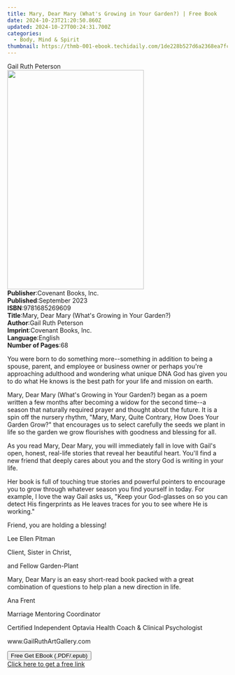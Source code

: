 ```yaml
---
title: Mary, Dear Mary (What's Growing in Your Garden?) | Free Book
date: 2024-10-23T21:20:50.860Z
updated: 2024-10-27T00:24:31.700Z
categories:
  - Body, Mind & Spirit
thumbnail: https://thmb-001-ebook.techidaily.com/1de228b527d6a2368ea7fc4187840849fc32983c3a03e6d52ba9abe27fa4e212.jpg
---
```

<main id="book-container">
  <div class="flex flex-col">
    <div class="book-brief flex-1 py-6 px-4 sm:p-6 md:py-10 md:px-8">
      <!-- brief-->
      <div class="book-brief-main">Gail Ruth Peterson</div>
    </div>
    <div
      class="book-meta-info flex-1 grid gap-4 col-start-1 col-end-3 row-start-1 sm:mb-6 sm:grid-cols-4 lg:gap-6 lg:col-start-2 lg:row-end-6 lg:row-span-6 lg:mb-0"
    >
      <div
        class="book-meta-info-left place-content-center mt-4 p-4 text-sm leading-6 col-start-2 col-span-2 dark:text-slate-400"
      >
        <img
          class="w-full h-500 object-cover rounded-lg sm:h-255 sm:col-span-2 lg:col-span-full"
          src="https://img-001-ebook.techidaily.com/5be723c620b95239154341e975f61e21d9a9e0b0a4b46bee6915b1139c5033dd.jpg"
          alt=""
          width="312"
          height="500"
        />
      </div>
      <div
        class="book-meta-info-right mt-2 col-start-1 row-start-2 col-span-3 self-center"
      >
        <!-- meta data  -->
        <div class="flex flex-col px-4 md:px-8">
          <div class="flex-1">
            <strong>Publisher</strong>:<span class="px-2"
              >Covenant Books, Inc.</span
            >
          </div>
          <div class="flex-1">
            <strong>Published</strong>:<span class="px-2">September 2023</span>
          </div>
          <div class="flex-1">
            <strong>ISBN</strong>:<span class="px-2">9781685269609</span>
          </div>
          <div class="flex-1">
            <strong>Title</strong>:<span class="px-2"
              >Mary, Dear Mary (What&#39;s Growing in Your Garden?)</span
            >
          </div>
          <div class="flex-1">
            <strong>Author</strong>:<span class="px-2">Gail Ruth Peterson</span>
          </div>
          <div class="flex-1">
            <strong>Imprint</strong>:<span class="px-2"
              >Covenant Books, Inc.</span
            >
          </div>
          <div class="flex-1">
            <strong>Language</strong>:<span class="px-2">English</span>
          </div>
          <div class="flex-1">
            <strong>Number of Pages</strong>:<span class="px-2">68</span>
          </div>
        </div>
      </div>
    </div>
    <div class="book-description flex-1 py-6 px-4 sm:p-6 md:py-10 md:px-8">
      <div class="book-description-main">
        <div accordion-content="" id="description">
          <p>
            You were born to do something more--something in addition to being a
            spouse, parent, and employee or business owner or perhaps you're
            approaching adulthood and wondering what unique DNA God has given
            you to do what He knows is the best path for your life and mission
            on earth.
          </p>
          <p></p>
          <p>
            Mary, Dear Mary (What's Growing in Your Garden?) began as a poem
            written a few months after becoming a widow for the second time--a
            season that naturally required prayer and thought about the future.
            It is a spin off the nursery rhythm, "Mary, Mary, Quite Contrary,
            How Does Your Garden Grow?" that encourages us to select carefully
            the seeds we plant in life so the garden we grow flourishes with
            goodness and blessing for all.
          </p>
          <p></p>
          <p></p>
          <p></p>
          <p>
            As you read Mary, Dear Mary, you will immediately fall in love with
            Gail's open, honest, real-life stories that reveal her beautiful
            heart. You'll find a new friend that deeply cares about you and the
            story God is writing in your life.
          </p>
          <p></p>
          <p>
            Her book is full of touching true stories and powerful pointers to
            encourage you to grow through whatever season you find yourself in
            today. For example, I love the way Gail asks us, "Keep your
            God-glasses on so you can detect His fingerprints as He leaves
            traces for you to see where He is working."
          </p>
          <p></p>
          <p>Friend, you are holding a blessing!</p>
          <p></p>
          <p></p>
          <p></p>
          <p>Lee Ellen Pitman</p>
          <p></p>
          <p>Client, Sister in Christ,</p>
          <p></p>
          <p>and Fellow Garden-Plant</p>
          <p></p>
          <p></p>
          <p></p>
          <p>
            Mary, Dear Mary is an easy short-read book packed with a great
            combination of questions to help plan a new direction in life.
          </p>
          <p></p>
          <p></p>
          <p></p>
          <p>Ana Frent</p>
          <p></p>
          <p>Marriage Mentoring Coordinator</p>
          <p></p>
          <p>
            Certified Independent Optavia Health Coach &amp; Clinical
            Psychologist
          </p>
          <p></p>
          <p></p>
          <p></p>
          <p></p>
          <p></p>
          <p></p>
          <p></p>
          <p>www.GailRuthArtGallery.com</p>
        </div>
        <div class="accordion-fader"></div>
      </div>
    </div>
    <div class="book-excerpts flex-1 py-6 px-4 sm:p-6 md:py-10 md:px-8"></div>
    <div
      class="book-about-author flex-1 py-6 px-4 sm:p-6 md:py-10 md:px-8"
    ></div>
    <div class="book-free-get flex-1 py-6 px-4 sm:p-6 md:py-10 md:px-8">
      <button
        id="btn-free-get"
        class="bg-blue-500 hover:bg-blue-700 text-white font-bold py-2 px-4 rounded"
      >
        Free Get EBook (.PDF/.epub)
      </button>
      <div id="countdown-display" class="px-2 text-lg mt-2"></div>
      <a
        id="free-link"
        class="hidden bg-blue-500 hover:bg-blue-700 text-white font-bold py-2 px-4 rounded"
        href="https://www.ebooks.com/en-us/book/211099228/mary-dear-mary-what-s-growing-in-your-garden/gail-ruth-peterson/"
        target="_blank"
        >Click here to get a free link</a
      >
    </div>
    <script>
      let countdownTime = 0;
      let countdownInterval = null;
      document
        .getElementById('btn-free-get')
        .addEventListener('click', startCountdown);
      function startCountdown() {
        countdownTime = new Date().getTime() + 60000 * 3;
        countdownInterval = setInterval(updateCountdown, 1000);
        document.getElementById('btn-free-get').disabled = true;
        document
          .getElementById('btn-free-get')
          .classList.add('bg-gray-500', 'cursor-not-allowed');
      }
      function updateCountdown() {
        let currentTime = new Date().getTime();
        let timeLeft = countdownTime - currentTime;
        let secondsLeft = Math.floor(timeLeft / 1000);
        document.getElementById('countdown-display').innerHTML =
          `Remaining time: ${secondsLeft} seconds.`;
        if (secondsLeft <= 0) {
          clearInterval(countdownInterval);
          document.getElementById('btn-free-get').classList.add('hidden');
          document.getElementById('free-link').classList.remove('hidden');
          document.getElementById('countdown-display').innerHTML = '';
        }
      }
    </script>
  </div>
</main>

<ins class="adsbygoogle"
      style="display:block"
      data-ad-client="ca-pub-7571918770474297"
      data-ad-slot="8358498916"
      data-ad-format="auto"
      data-full-width-responsive="true"></ins>
    